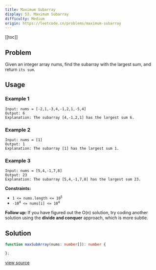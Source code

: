 ```yaml
---
title: Maximum Subarray
display: 53. Maximum Subarray
difficulty: Medium
origin: https://leetcode.cn/problems/maximum-subarray
---
```


[[toc]]

## Problem

Given an integer array nums, find the <span data-keyword="subarray-nonempty">subarray</span> with the largest sum, and return `its sum`.

## Usage

### Example 1

```
Input: nums = [-2,1,-3,4,-1,2,1,-5,4]
Output: 6
Explanation: The subarray [4,-1,2,1] has the largest sum 6.
```

### Example 2

```
Input: nums = [1]
Output: 1
Explanation: The subarray [1] has the largest sum 1.
```

### Example 3

```
Input: nums = [5,4,-1,7,8]
Output: 23
Explanation: The subarray [5,4,-1,7,8] has the largest sum 23.
```


**Constraints:**

- <code>1 &lt;= nums.length &lt;= 10<sup>5</sup></code>
- <code>-10<sup>4</sup> &lt;= nums[i] &lt;= 10<sup>4</sup></code>


**Follow up:** If you have figured out the O(n) solution, try coding another solution using the **divide and conquer** approach, which is more subtle.


## Solution

```ts
function maxSubArray(nums: number[]): number {

};
```

[view source](https://leetcode.cn/problems/maximum-subarray)

